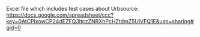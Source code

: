 Excel file which includes test cases about Urbsource: https://docs.google.com/spreadsheet/ccc?key=0AtCPlxowCP24dEZFQ3ltczZNRXhPcHZtdmZ5UlVFQ1E&usp=sharing#gid=0